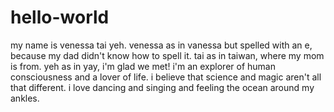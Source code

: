 # hello-world

my name is venessa tai yeh. venessa as in vanessa but spelled with an e, because my dad didn't know how to spell it. tai as in taiwan, where my mom is from. yeh as in yay, i'm glad we met! i'm an explorer of human consciousness and a lover of life. i believe that science and magic aren't all that different. i love dancing and singing and feeling the ocean around my ankles.

